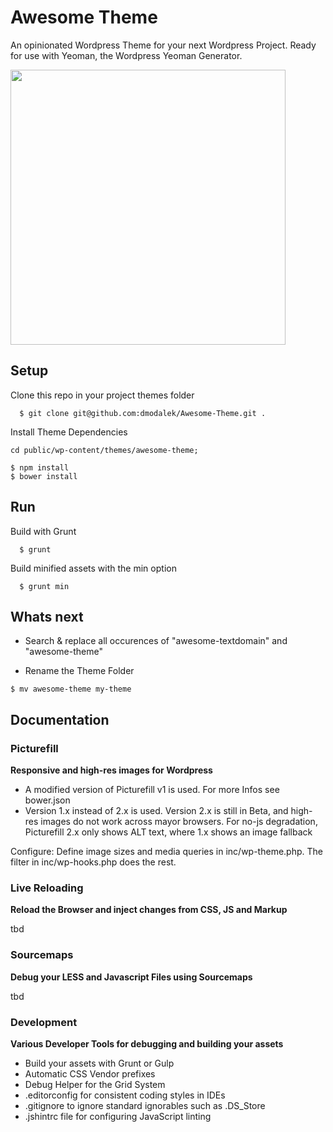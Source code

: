 # Awesome Theme

An opinionated Wordpress Theme for your next Wordpress Project. Ready for use with Yeoman, the Wordpress Yeoman Generator.

<img src="https://raw.github.com/dmodalek/awesome-wordpress/master/public/wp-content/themes/awesome-theme/screenshot.png" width="440">

## Setup

Clone this repo in your project themes folder

```
  $ git clone git@github.com:dmodalek/Awesome-Theme.git .
```

Install Theme Dependencies

```
cd public/wp-content/themes/awesome-theme;

$ npm install
$ bower install
```


## Run

Build with Grunt
 
```
  $ grunt
```

Build minified assets with the min option
 
```
  $ grunt min
```


## Whats next

* Search & replace all occurences of "awesome-textdomain" and "awesome-theme"

* Rename the Theme Folder 

```
$ mv awesome-theme my-theme
```


## Documentation

### Picturefill

**Responsive and high-res images for Wordpress**

- A modified version of Picturefill v1 is used. For more Infos see bower.json
- Version 1.x instead of 2.x is used. Version 2.x is still in Beta, 
and high-res images do not work across mayor browsers. For no-js degradation, Picturefill 2.x only shows ALT text, where 1.x shows an image fallback

Configure: Define image sizes and media queries in inc/wp-theme.php. The filter in inc/wp-hooks.php does the rest.


### Live Reloading

**Reload the Browser and inject changes from CSS, JS and Markup**

tbd

### Sourcemaps

**Debug your LESS and Javascript Files using Sourcemaps**

tbd

 
### Development

**Various Developer Tools for debugging and building your assets**

* Build your assets with Grunt or Gulp
* Automatic CSS Vendor prefixes
* Debug Helper for the Grid System
* .editorconfig for consistent coding styles in IDEs
* .gitignore to ignore standard ignorables such as .DS_Store
* .jshintrc file for configuring JavaScript linting

